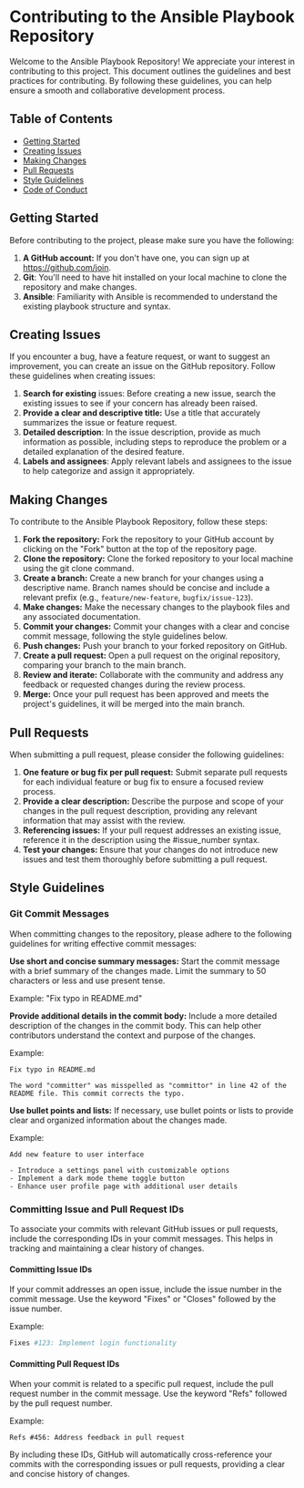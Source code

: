 # Contributing to the Ansible Playbook Repository
Welcome to the Ansible Playbook Repository! We appreciate your interest in contributing to this project. This document outlines the guidelines and best practices for contributing. By following these guidelines, you can help ensure a smooth and collaborative development process.

## Table of Contents
- [Getting Started](#getting-started)
- [Creating Issues](#creating-issues)
- [Making Changes](#making-changes)
- [Pull Requests](#pull-requests)
- [Style Guidelines](#style-guidelines)
- [Code of Conduct](./CODE_OF_CONDUCT.md)
## Getting Started
Before contributing to the project, please make sure you have the following:

1. **A GitHub account:** If you don't have one, you can sign up at https://github.com/join.
2. **Git**: You'll need to have hit installed on your local machine to clone the repository and make changes.
3. **Ansible**: Familiarity with Ansible is recommended to understand the existing playbook structure and syntax.
## Creating Issues
If you encounter a bug, have a feature request, or want to suggest an improvement, you can create an issue on the GitHub repository. Follow these guidelines when creating issues:

1. **Search for existing** issues: Before creating a new issue, search the existing issues to see if your concern has already been raised.
2. **Provide a clear and descriptive title:** Use a title that accurately summarizes the issue or feature request.
3. **Detailed description**: In the issue description, provide as much information as possible, including steps to reproduce the problem or a detailed explanation of the desired feature.
4. **Labels and assignees**: Apply relevant labels and assignees to the issue to help categorize and assign it appropriately.
## Making Changes
To contribute to the Ansible Playbook Repository, follow these steps:

1. **Fork the repository:** Fork the repository to your GitHub account by clicking on the "Fork" button at the top of the repository page.
2. **Clone the repository:** Clone the forked repository to your local machine using the git clone command.
3. **Create a branch:** Create a new branch for your changes using a descriptive name. Branch names should be concise and include a relevant prefix (e.g., `feature/new-feature`, `bugfix/issue-123`).
4. **Make changes:** Make the necessary changes to the playbook files and any associated documentation.
5. **Commit your changes:** Commit your changes with a clear and concise commit message, following the style guidelines below.
6. **Push changes:** Push your branch to your forked repository on GitHub.
7. **Create a pull request:** Open a pull request on the original repository, comparing your branch to the main branch.
8. **Review and iterate:** Collaborate with the community and address any feedback or requested changes during the review process.
9. **Merge:** Once your pull request has been approved and meets the project's guidelines, it will be merged into the main branch.
## Pull Requests
When submitting a pull request, please consider the following guidelines:

1. **One feature or bug fix per pull request:** Submit separate pull requests for each individual feature or bug fix to ensure a focused review process.
2. **Provide a clear description:** Describe the purpose and scope of your changes in the pull request description, providing any relevant information that may assist with the review.
3. **Referencing issues:** If your pull request addresses an existing issue, reference it in the description using the #issue_number syntax.
4. **Test your changes:** Ensure that your changes do not introduce new issues and test them thoroughly before submitting a pull request.
## Style Guidelines
### Git Commit Messages
When committing changes to the repository, please adhere to the following guidelines for writing effective commit messages:

**Use short and concise summary messages:** Start the commit message with a brief summary of the changes made. Limit the summary to 50 characters or less and use present tense.

Example: "Fix typo in README.md"

**Provide additional details in the commit body:** Include a more detailed description of the changes in the commit body. This can help other contributors understand the context and purpose of the changes.

Example:

```text
Fix typo in README.md

The word "committer" was misspelled as "committor" in line 42 of the README file. This commit corrects the typo.
```
**Use bullet points and lists:** If necessary, use bullet points or lists to provide clear and organized information about the changes made.

Example:

```text
Add new feature to user interface

- Introduce a settings panel with customizable options
- Implement a dark mode theme toggle button
- Enhance user profile page with additional user details
```
### Committing Issue and Pull Request IDs
To associate your commits with relevant GitHub issues or pull requests, include the corresponding IDs in your commit messages. This helps in tracking and maintaining a clear history of changes.

#### Committing Issue IDs
If your commit addresses an open issue, include the issue number in the commit message. Use the keyword "Fixes" or "Closes" followed by the issue number.

Example:

```bash
Fixes #123: Implement login functionality
```
#### Committing Pull Request IDs
When your commit is related to a specific pull request, include the pull request number in the commit message. Use the keyword "Refs" followed by the pull request number.

Example:

```text
Refs #456: Address feedback in pull request
```
By including these IDs, GitHub will automatically cross-reference your commits with the corresponding issues or pull requests, providing a clear and concise history of changes.

